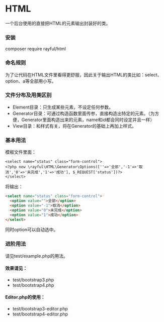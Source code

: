 # HTML
一个后台使用的直接把HTML的元素输出封装好的类。

### 安装
composer require rayful/html

### 命名规则
为了让代码在HTML文件里看得更舒服，因此关于输出HTML的类比如：select、option、a等全部用小写。

### 文件分布及用类区别
* Element目录：只生成某些元素，不设定任何参数。
* Generator目录：可通过构造函数里面传参，直接构造出特定的元素。（为方便，Generator里面构造出来的元素，name和id都会同时设定并且一样）
* View目录：和样式有关，将在Generator的基础上再加上样式。

### 基本用法
模板文件里面： 
```html+php
<select name="status" class="form-control">
<?php new \rayful\HTML\Generator\Options([''=>'全部','-1'=>'取消','0'=>'未完成','1'=>'成功'], $_REQUEST['status'])?>
</select>
```
将输出：
```html
<select name="status" class="form-control">
  <option value="">全部</option>
  <option value="-1">取消</option>
  <option value="0">未完成</option>
  <option value="1">成功</option>
</select>
```

同时option可以自动选中。

### 进阶用法

请见test/example.php的用法。
#### 效果请见：
- test/bootstrap3.php
- test/bootstrap4.php

#### Editor.php的使用：
- test/bootstrap3-editor.php
- test/bootstrap4-editor.php